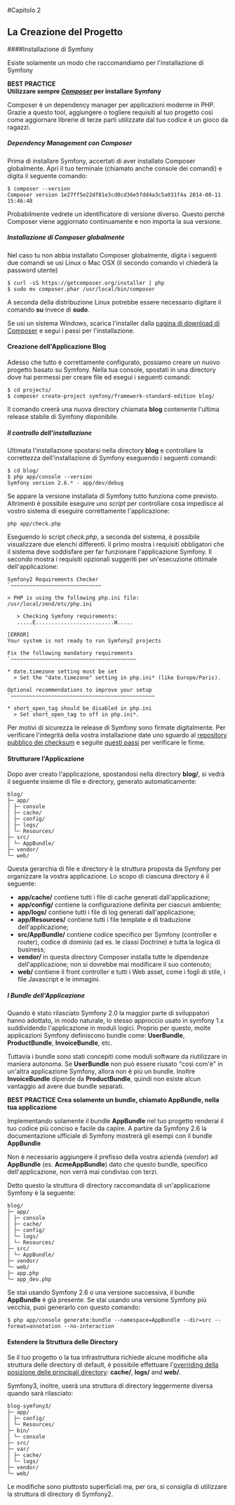#Capitolo 2
## La Creazione del Progetto

####Installazione di Symfony

Esiste solamente un modo che raccomandiamo per l'installazione di Symfony

**BEST PRACTICE**  
**Utilizzare sempre [*Composer*](https://getcomposer.org) per installare Symfony**

Composer è un dependency manager per applicazioni moderne in PHP. Grazie a questo tool, aggiungere o togliere requisiti al
tuo progetto così come aggiornare librerie di terze parti utilizzate dal tuo codice è un gioco da ragazzi.

##### Dependency Management con Composer
Prima di installare Symfony, accertati di aver installato Composer globalmente. Apri il tuo terminale
(chiamato anche console dei comandi) e digita il seguente comando:

```
$ composer --version
Composer version 1e27ff5e22df81e3cd0cd36e5fdd4a3c5a031f4a 2014-08-11 15:46:48
```
Probabilmente vedrete un identificatore di versione diverso. Questo perchè Composer viene aggiornato
continuamente e non importa la sua versione.

##### Installazione di Composer globalmente
Nel caso tu non abbia installato Composer globalmente, digita i seguenti due comandi se usi
Linux o Mac OSX (il secondo comando vi chiederà la password utente)

```
$ curl -sS https://getcomposer.org/installer | php
$ sudo mv composer.phar /usr/local/bin/composer
```

A seconda della distribuzione Linux potrebbe essere necessario digitare il comando **su** invece di **sudo**.

Se usi un sistema Windows, scarica l'installer dalla [pagina di download di Composer](https://getcomposer.org/download/) e segui i passi per l'installazione.

#### Creazione dell'Applicazione Blog
Adesso che tutto è correttamente configurato, possiamo creare un nuovo progetto basato su Symfony.
Nella tua console, spostati in una directory dove hai permessi per creare file ed esegui i seguenti comandi:

```
$ cd projects/
$ composer create-project symfony/framework-standard-edition blog/
```

Il comando creerà una nuova directory chiamata **blog** contenente l'ultima release stabile di Symfony disponibile.

##### Il controllo dell'installazione
Ultimata l'installazione spostarsi nella directory **blog** e controllare la correttezza dell'installazione di Symfony eseguendo i seguenti comandi:

```
$ cd blog/
$ php app/console --version
Symfony version 2.6.* - app/dev/debug
```

Se appare la versione installata di Symfony tutto funziona come previsto. Altrimenti è possibile
eseguire uno *script* per controllare cosa impedisce al vostro sistema di eseguire correttamente l'applicazione:

```
php app/check.php
```

Eseguendo lo script *check.php*, a seconda del sistema, è possibile visualizzare due elenchi differenti.
Il primo mostra i requisiti obbligatori che il sistema deve soddisfare per far funzionare l'applicazione Symfony.
Il secondo mostra i requisiti opzionali suggeriti per un'esecuzione ottimale dell'applicazione:

```
Symfony2 Requirements Checker
`~~~~~~~~~~~~~~~~~~~~~~~~~~~~~

> PHP is using the following php.ini file:
/usr/local/zend/etc/php.ini

   > Checking Symfony requirements:
   .....E.........................W.....

[ERROR]
Your system is not ready to run Symfony2 projects

Fix the following mandatory requirements
`~~~~~~~~~~~~~~~~~~~~~~~~~~~~~~~~~~~~~~~~

* date.timezone setting must be set
  > Set the "date.timezone" setting in php.ini* (like Europe/Paris).

Optional recommendations to improve your setup
`~~~~~~~~~~~~~~~~~~~~~~~~~~~~~~~~~~~~~~~~~~~~~~

* short_open_tag should be disabled in php.ini
  > Set short_open_tag to off in php.ini*.
```

Per motivi di sicurezza le release di Symfony sono firmate digitalmente. Per verificare l'integrità della vostra installazione
date uno sguardo al [repository pubblico dei checksum](https://github.com/sensiolabs/checksums) e seguite
[questi passi](http://fabien.potencier.org/article/73/signing-project-releases) per verificare le firme.

#### Strutturare l'Applicazione
Dopo aver creato l'applicazione, spostandosi nella directory **blog/**, si vedrà il seguente insieme di file e directory, generato automaticamente:

```
blog/
├─ app/
│ ├─ console
│ ├─ cache/
│ ├─ config/
│ ├─ logs/
│ └─ Resources/
├─ src/
│ └─ AppBundle/
├─ vendor/
└─ web/
```

Questa gerarchia di file e directory è la struttura proposta da Symfony per organizzare la vostra applicazione.
Lo scopo di ciascuna directory è il seguente:

* **app/cache/** contiene tutti i file di cache generati dall'applicazione;
* **app/config/** contiene la configurazione definita per ciascun ambiente;
* **app/logs/** contiene tutti i file di log generati dall'applicazione;
* **app/Resources/** contiene tutti i file template e di traduzione dell'applicazione;
* **src/AppBundle/** contiene codice specifico per Symfony (controller e router), codice di dominio (ad es. le classi Doctrine)
e tutta la logica di business;
* **vendor/** in questa directory Composer installa tutte le dipendenze dell'applicazione; non si dovrebbe mai modificare il suo contenuto;
* **web/** contiene il front controller e tutti i Web asset, come i fogli di stile, i file Javascript e le immagini.


##### I Bundle dell'Applicazione
Quando è stato rilasciato Symfony 2.0 la maggior parte di sviluppatori hanno adottato, in modo naturale, lo stesso approccio usato
in symfony 1.x suddividendo l'applicazione in moduli logici. Proprio per questo, molte applicazioni Symfony
definiscono bundle come:  **UserBundle**, **ProductBundle**, **InvoiceBundle**, etc.

Tuttavia i bundle sono stati concepiti come moduli software da riutilizzare in maniera autonoma.
Se **UserBundle** non può essere riusato "così com'è" in un'altra applicazione Symfony, allora non
è più un bundle. Inoltre **InvoiceBundle** dipende da **ProductBundle**, quindi non esiste alcun vantaggio
 ad avere due bundle separati.

**BEST PRACTICE**
**Crea solamente un bundle, chiamato AppBundle, nella tua applicazione**

Implementando solamente il bundle **AppBundle** nel tuo progetto renderai il tuo codice più conciso e facile
da capire. A partire da Symfony 2.6 la documentazione ufficiale di Symfony mostrerà gli esempi
 con il bundle **AppBundle**

Non è necessario aggiungere il prefisso della vostra azienda (*vendor*) ad **AppBundle** (es. **AcmeAppBundle**) dato
che questo bundle, specifico dell'applicazione, non verrà mai condiviso con terzi.

Detto questo la struttura di directory raccomandata di un'applicazione Symfony è la seguente:

```
blog/
├─ app/
│ ├─ console
│ ├─ cache/
│ ├─ config/
│ └─ logs/
│ └─ Resources/
├─ src/
│ └─ AppBundle/
├─ vendor/
└─ web/
├─ app.php
└─ app_dev.php
```

Se stai usando Symfony 2.6 o una versione successiva, il bundle **AppBundle** è già presente.
Se stai usando una versione Symfony più vecchia, puoi generarlo con questo comando:

```
$ php app/console generate:bundle --namespace=AppBundle --dir=src --format=annotation --no-interaction
```

#### Estendere la Struttura delle Directory
Se il tuo progetto o la tua infrastruttura richiede alcune modifiche alla struttura delle directory di default,
è possibile effettuare l'[overriding della posizione delle principali directory](http://symfony.com/doc/current/cookbook/configuration/override_dir_structure.html):
**cache/**, **logs/** and **web/**.

Symfony3, inoltre, userà una struttura di directory leggermente diversa quando sarà rilasciato:

```
blog-symfony3/
├─ app/
│ ├─ config/
│ └─ Resources/
├─ bin/
│ └─ console
├─ src/
├─ var/
│ ├─ cache/
│ └─ logs/
├─ vendor/
└─ web/
```

Le modifiche sono piuttosto superficiali ma, per ora, si consiglia di utilizzare la struttura di directory di Symfony2.
